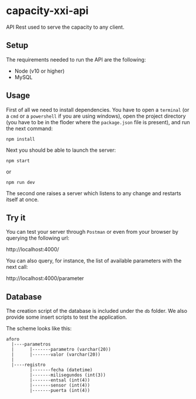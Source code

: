 # capacity-xxi-api
API Rest used to serve the capacity to any client.

## Setup

The requirements needed to run the API are the following:

- Node (v10 or higher)
- MySQL

## Usage

First of all we need to install dependencies. You have to open a `terminal` (or a `cmd` or a `powershell` if you are using windows), open the project directory (you have to be in the floder where the `package.json` file is present), and run the next command:

```
npm install
```

Next you should be able to launch the server:

```
npm start
```

or 

```
npm run dev
```

The second one raises a server which listens to any change and restarts itself at once.

## Try it

You can test your server through `Postman` or even from your browser by querying the following url:

http://localhost:4000/

You can also query, for instance, the list of available parameters with the next call:

http://localhost:4000/parameter

## Database

The creation script of the database is included under the `db` folder. We also provide some insert scripts to test the application.

The scheme looks like this:

```
aforo
  |----parametros
  |      |-------parametro (varchar(20))
  |      |-------valor (varchar(20))
  |
  |----registro
         |-------fecha (datetime)
         |-------milisegundos (int(3))
         |-------entsal (int(4))
         |-------sensor (int(4))
         |-------puerta (int(4))
```
